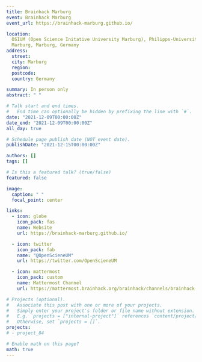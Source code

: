```yaml
---
title: Brainhack Marburg
event: Brainhack Marburg
event_url: https://brainhack-marburg.github.io/

location:
  OSIUM (Open Science Initative University Marburg), Philipps-Universität
  Marburg, Marburg, Germany
address:
  street:
  city: Marburg
  region:
  postcode:
  country: Germany

summary: In person only
abstract: " "

# Talk start and end times.
#   End time can optionally be hidden by prefixing the line with `#`.
date: "2021-12-09T00:00:00Z"
date_end: "2021-12-09T00:00:00Z"
all_day: true

# Schedule page publish date (NOT event date).
publishDate: "2021-12-15T00:00:00Z"

authors: []
tags: []

# Is this a featured talk? (true/false)
featured: false

image:
  caption: " "
  focal_point: center

links:
  - icon: globe
    icon_pack: fas
    name: Website
    url: https://brainhack-marburg.github.io/

  - icon: twitter
    icon_pack: fab
    name: "@OpenScieneUM"
    url: https://twitter.com/OpenScieneUM

  - icon: mattermost
    icon_pack: custom
    name: Mattermost Channel
    url: https://mattermost.brainhack.org/brainhack/channels/brainhack-marburg

# Projects (optional).
#   Associate this post with one or more of your projects.
#   Simply enter your project's folder or file name without extension.
#   E.g. `projects = ["internal-project"]` references `content/project/deep-learning/index.md`.
#   Otherwise, set `projects = []`.
projects:
# - project_84

# Enable math on this page?
math: true
---
```

